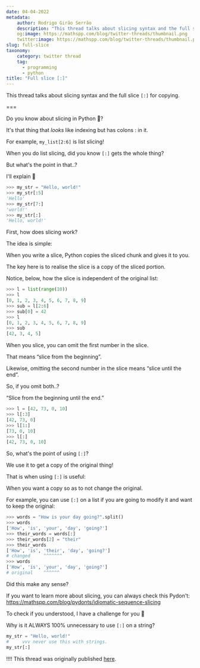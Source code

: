 ```yaml
---
date: 04-04-2022
metadata:
    author: Rodrigo Girão Serrão
    description: "This thread talks about slicing syntax and the full slice `[:]` for copying."
    og:image: https://mathspp.com/blog/twitter-threads/thumbnail.png
    twitter:image: https://mathspp.com/blog/twitter-threads/thumbnail.png
slug: full-slice
taxonomy:
    category: twitter thread
    tag:
      - programming
      - python
title: "Full slice [:]"
---
```


This thread talks about slicing syntax and the full slice `[:]` for copying.

===

Do you know about slicing in Python 🐍?

It's that thing that _looks_ like indexing but has colons : in it.

For example, `my_list[2:6]` is list slicing!

When you do list slicing, did you know `[:]` gets the whole thing?

But what's the point in that..?

I'll explain 🚀

```py
>>> my_str = "Hello, world!"
>>> my_str[:5]
'Hello'
>>> my_str[7:]
'world!'
>>> my_str[:]
'Hello, world!'
```


First, how does slicing work?

The idea is simple:

When you write a slice, Python copies the sliced chunk and gives it to you.

The key here is to realise the slice is a copy of the sliced portion.

Notice, below, how the slice is independent of the original list:

```py
>>> l = list(range(10))
>>> l
[0, 1, 2, 3, 4, 5, 6, 7, 8, 9]
>>> sub = l[2:6]
>>> sub[0] = 42
>>> l
[0, 1, 2, 3, 4, 5, 6, 7, 8, 9]
>>> sub
[42, 3, 4, 5]
```


When you slice, you can omit the first number in the slice.

That means “slice from the beginning”.

Likewise, omitting the second number in the slice means “slice until the end”.

So, if you omit both..?

“Slice from the beginning until the end.”

```py
>>> l = [42, 73, 0, 10]
>>> l[:3]
[42, 73, 0]
>>> l[1:]
[73, 0, 10]
>>> l[:]
[42, 73, 0, 10]
```


So, what's the point of using `[:]`?

We use it to get a copy of the original thing!

That is when using `[:]` is useful:

When you want a copy so as to not change the original.

For example, you can use `[:]` on a list if you are going to modify it and want to keep the original:

```py
>>> words = "How is your day going?".split()
>>> words
['How', 'is', 'your', 'day', 'going?']
>>> their_words = words[:]
>>> their_words[2] = "their"
>>> their_words
['How', 'is', 'their', 'day', 'going?']
# changed     ^^^^^^^
>>> words
['How', 'is', 'your', 'day', 'going?']
# original    ^^^^^^
```


Did this make any sense?

If you want to learn more about slicing, you can always check this Pydon't: https://mathspp.com/blog/pydonts/idiomatic-sequence-slicing

To check if you understood, I have a challenge for you 💪

Why is it ALWAYS 100% unnecessary to use `[:]` on a string?

```py
my_str = "Hello, world!"
#     vvv never use this with strings.
my_str[:]
```


!!!! This thread was originally published [here](https://twitter.com/mathsppblog/status/1510980579340308483).
